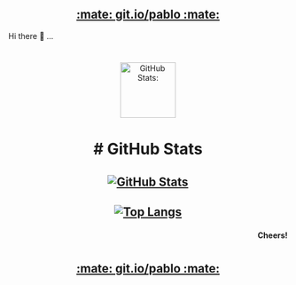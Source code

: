 <p align="center">
<h2 align="center"><a href="https://git.io/pablo">:mate: git.io/pablo :mate:</a></h2>
</p>

Hi there 👋 ...
#

<p align="center">
 <img width="100px" src="https://user-images.githubusercontent.com/1916331/113941072-566f3180-97b3-11eb-8450-d156bc464ba7.png" align="center" alt="GitHub Stats:" />
 <h1 align="center"># GitHub Stats</h1>
</p>
<p align="center">
<h2 align="center">

[![GitHub Stats](https://github-readme-stats.vercel.app/api?username=prafaelo&hide_title=true&theme=dark&show_icons=true&hide=prs,contribs&include_all_commits=true&count_private=true)](https://github.com/anuraghazra/github-readme-stats)

</h2>
</p>
<p align="center">
<h2 align="center">

[![Top Langs](https://github-readme-stats.vercel.app/api/top-langs/?username=prafaelo&layout=compact&theme=dark)](https://github.com/anuraghazra/github-readme-stats)

</h2>
</p>

<h4 align="right">Cheers!</h4>

#

<p align="center">
<h2 align="center"><a href="https://git.io/pablo">:mate: git.io/pablo :mate:</a></h2>
</p>

<!--
**prafaelo/prafaelo** is a ✨ _special_ ✨ repository because its `README.md` (this file) appears on your GitHub profile.

Here are some ideas to get you started:

- 🔭 I’m currently working on ...
- 🌱 I’m currently learning ...
- 👯 I’m looking to collaborate on ...
- 🤔 I’m looking for help with ...
- 💬 Ask me about ...
- 📫 How to reach me: ...
- 😄 Pronouns: ...
- ⚡ Fun fact: ...
-->

